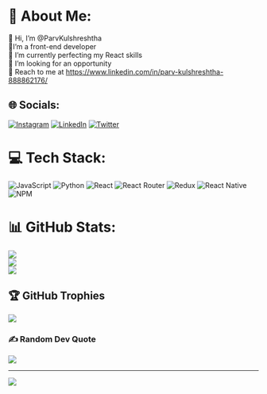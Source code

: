 
# 💫 About Me:
🤝 Hi, I’m @ParvKulshreshtha<br>🔭I’m a front-end developer<br>🌱 I’m currently perfecting my React skills<br>👯 I’m looking for an opportunity<br>💬 Reach to me at https://www.linkedin.com/in/parv-kulshreshtha-888862176/


## 🌐 Socials:
[![Instagram](https://img.shields.io/badge/Instagram-%23E4405F.svg?logo=Instagram&logoColor=white)](https://instagram.com/parvkul) [![LinkedIn](https://img.shields.io/badge/LinkedIn-%230077B5.svg?logo=linkedin&logoColor=white)](https://linkedin.com/in/https://www.linkedin.com/in/parv-kulshreshtha-888862176/) [![Twitter](https://img.shields.io/badge/Twitter-%231DA1F2.svg?logo=Twitter&logoColor=white)](https://twitter.com/parv_kul) 

# 💻 Tech Stack:
![JavaScript](https://img.shields.io/badge/javascript-%23323330.svg?style=for-the-badge&logo=javascript&logoColor=%23F7DF1E) ![Python](https://img.shields.io/badge/python-3670A0?style=for-the-badge&logo=python&logoColor=ffdd54) ![React](https://img.shields.io/badge/react-%2320232a.svg?style=for-the-badge&logo=react&logoColor=%2361DAFB) ![React Router](https://img.shields.io/badge/React_Router-CA4245?style=for-the-badge&logo=react-router&logoColor=white) ![Redux](https://img.shields.io/badge/redux-%23593d88.svg?style=for-the-badge&logo=redux&logoColor=white) ![React Native](https://img.shields.io/badge/react_native-%2320232a.svg?style=for-the-badge&logo=react&logoColor=%2361DAFB) ![NPM](https://img.shields.io/badge/NPM-%23000000.svg?style=for-the-badge&logo=npm&logoColor=white)
# 📊 GitHub Stats:
![](https://github-readme-stats.vercel.app/api?username=ParvKulshreshtha&theme=radical&hide_border=false&include_all_commits=false&count_private=false)<br/>
![](https://github-readme-streak-stats.herokuapp.com/?user=ParvKulshreshtha&theme=radical&hide_border=false)<br/>
![](https://github-readme-stats.vercel.app/api/top-langs/?username=ParvKulshreshtha&theme=radical&hide_border=false&include_all_commits=false&count_private=false&layout=compact)

## 🏆 GitHub Trophies
![](https://github-profile-trophy.vercel.app/?username=ParvKulshreshtha&theme=radical&no-frame=false&no-bg=false&margin-w=4)

### ✍️ Random Dev Quote
![](https://quotes-github-readme.vercel.app/api?type=horizontal&theme=radical)

---
[![](https://visitcount.itsvg.in/api?id=ParvKulshreshtha&icon=1&color=5)](https://visitcount.itsvg.in)
